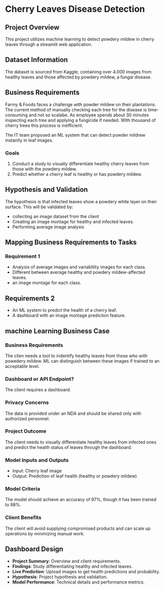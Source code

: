# Cherry Leaves Disease Detection

## Project Overview
This project utilizes machine learning to detect powdery mildew in cherry leaves through a streamlit web application.

## Dataset Information
The dataset is sourced from Kaggle, containing over 4.000 images from healthy leaves and those affected by powdery mildew, a fungal disease.

## Business Requirements
Farmy & Foods faces a challenge with powder mildew on their plantations. The current method of manually checking each tree for the disease is time-consuming and not so scalabe. As employee spends about 30 minutes inspecting each tree and applying a fungicide if needed. With thousand of cherry trees this process is inefficient.

The IT team proposed an ML system that can detect powder mildrew instantly in leaf images.

### Goals
1. Conduct a study to visually differentiate healthy cherry leaves from those with the powdery mildew.
2. Predict whether a cherry leaf is healthy or has powdery mildew.

## Hypothesis and Validation
The hypothesis is that infected leaves show a powdery white layer on their surface. This will be validated by:
- collecting an image dataset from the client
- Creating an image montage for healthy and infected leaves.
- Performing average image analysis

## Mapping Business Requirements to Tasks 
### Requirement 1
- Analysis of average images and variablility images for each class.
- Different between average healthy and powdery mildew-affected leaves.
- an image montage for each class.

## Requirements 2
- An ML system to predict the health of a cherry leaf.
- A dashboard with an image montage prediciton feature.


## machine Learning Business Case
### Business Requirements
The clien needs a tool to indentify healthy leaves from those who with powedery mildew. ML can distinguish between these images if trained to an acceptable level.

### Dashboard or API Endpoint?
The client requires a dashboard.


### Privacy Concerns
The data is provided under an NDA and should be shared only with authorized personnel.

### Project Outcome
The client needs to visually differentiate healthy leaves from infected ones and predict the health status of leaves through the dashboard.

### Model Inputs and Outputs
- Input: Cherry leaf image
- Output: Prediction of leaf health (healthy or powdery mildew)

### Model Criteria
The model should achieve an accuracy of 97%, though it has been trained to 98%.


### Client Benefits
The client will avoid supplying compromised products and can scale up operations by minimizing manual work.

## Dashboard Design
- **Project Summary**: Overview and client requirements.
- **Findings**: Study differentiating healthy and infected leaves.
- **Live Prediction**: Upload images to get health predictions and probability.
- **Hypothesis**: Project hypothesis and validation.
- **Model Performance**: Technical details and performance metrics.